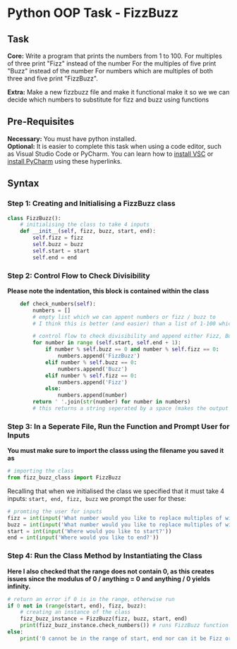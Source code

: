 # Python OOP Task - FizzBuzz

## Task 
__Core:__
Write a program that prints the numbers from 1 to 100. For multiples of three print "Fizz" instead of the number
For the multiples of five print "Buzz" instead of the number For numbers which are multiples of both three and five print "FizzBuzz".

__Extra:__
Make a new fizzbuzz file and make it functional make it so we we can decide which numbers to substitute for fizz and buzz using functions

## Pre-Requisites
__Necessary:__ You must have python installed.  
__Optional:__ It is easier to complete this task when using a code editor, such as Visual Studio Code or PyCharm. You can learn how to [install VSC](https://docs.microsoft.com/en-us/visualstudio/install/install-visual-studio?view=vs-2019) or [install PyCharm](https://www.jetbrains.com/help/pycharm/quick-start-guide.html) using these hyperlinks. 

## Syntax 
### Step 1: Creating and Initialising a FizzBuzz class 
```python
class FizzBuzz():
    # initialising the class to take 4 inputs
    def __init__(self, fizz, buzz, start, end):    
        self.fizz = fizz
        self.buzz = buzz
        self.start = start 
        self.end = end
```
### Step 2: Control Flow to Check Divisibility
__Please note the indentation, this block is contained within the class__

```python
    def check_numbers(self):
        numbers = [] 
        # empty list which we can appent numbers or fizz / buzz to 
        # I think this is better (and easier) than a list of 1-100 which we then go and replace elements of

        # control flow to check divisibility and append either Fizz, Buzz, FizzBuzz or the number to a list
        for number in range (self.start, self.end + 1):
            if number % self.buzz == 0 and number % self.fizz == 0:
                numbers.append('FizzBuzz') 
            elif number % self.buzz == 0:
                numbers.append('Buzz')
            elif number % self.fizz == 0:
                numbers.append('Fizz')
            else:
                numbers.append(number)
        return ' '.join(str(number) for number in numbers) 
        # this returns a string seperated by a space (makes the output pretty without square brackets)
```

### Step 3: In a Seperate File, Run the Function and Prompt User for Inputs
__You must make sure to import the classs using the filename you saved it as__
```python
# importing the class
from fizz_buzz_class import FizzBuzz
```
Recalling that when we initialised the class we specified that it must take 4 inputs: `start, end, fizz, buzz` we prompt the user for these:
```python
# promting the user for inputs
fizz = int(input('What number would you like to replace multiples of with "Fizz"?'))
buzz = int(input('What number would you like to replace multiples of with "Buzz"?'))
start = int(input('Where would you like to start?'))
end = int(input('Where would you like to end?'))
```

### Step 4: Run the Class Method by Instantiating the Class
__Here I also checked that the range does not contain 0, as this creates issues since the modulus of 0 / anything = 0 and anything / 0 yields infinity.__

```python
# return an error if 0 is in the range, otherwise run
if 0 not in (range(start, end), fizz, buzz):
    # creating an instance of the class
    fizz_buzz_instance = FizzBuzz(fizz, buzz, start, end)
    print(fizz_buzz_instance.check_numbers()) # runs FizzBuzz function
else:
    print('0 cannot be in the range of start, end nor can it be Fizz or Buzz, please try another input.')
```